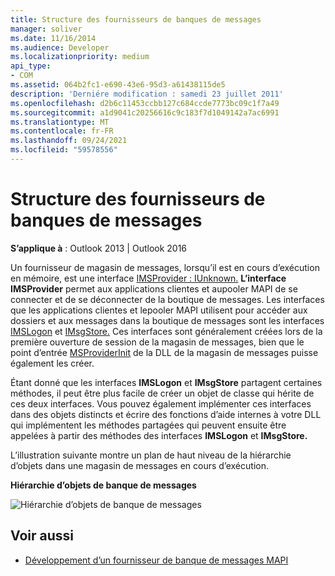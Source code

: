 ```yaml
---
title: Structure des fournisseurs de banques de messages
manager: soliver
ms.date: 11/16/2014
ms.audience: Developer
ms.localizationpriority: medium
api_type:
- COM
ms.assetid: 064b2fc1-e690-43e6-95d3-a61438115de5
description: 'Derniére modification : samedi 23 juillet 2011'
ms.openlocfilehash: d2b6c11453ccbb127c684ccde7773bc09c1f7a49
ms.sourcegitcommit: a1d9041c20256616c9c183f7d1049142a7ac6991
ms.translationtype: MT
ms.contentlocale: fr-FR
ms.lasthandoff: 09/24/2021
ms.locfileid: "59578556"
---
```

# <a name="structure-of-message-store-providers"></a>Structure des fournisseurs de banques de messages
  
**S’applique à** : Outlook 2013 | Outlook 2016 
  
Un fournisseur de magasin de messages, lorsqu’il est en cours d’exécution en mémoire, est une interface [IMSProvider : IUnknown.](imsprovideriunknown.md) **L’interface IMSProvider** permet aux applications clientes et aupooler MAPI de se connecter et de se déconnecter de la boutique de messages. Les interfaces que les applications clientes et lepooler MAPI utilisent pour accéder aux dossiers et aux messages dans la boutique de messages sont les interfaces [IMSLogon](imslogoniunknown.md) et [IMsgStore.](imsgstoreimapiprop.md) Ces interfaces sont généralement créées lors de la première ouverture de session de la magasin de messages, bien que le point d’entrée [MSProviderInit](msproviderinit.md) de la DLL de la magasin de messages puisse également les créer. 
  
Étant donné que les interfaces **IMSLogon** et **IMsgStore** partagent certaines méthodes, il peut être plus facile de créer un objet de classe qui hérite de ces deux interfaces. Vous pouvez également implémenter ces interfaces dans des objets distincts et écrire des fonctions d’aide internes à votre DLL qui implémentent les méthodes partagées qui peuvent ensuite être appelées à partir des méthodes des interfaces **IMSLogon** et **IMsgStore.** 
  
L’illustration suivante montre un plan de haut niveau de la hiérarchie d’objets dans une magasin de messages en cours d’exécution.
  
**Hiérarchie d’objets de banque de messages**
  
![Hiérarchie d’objets de banque de messages](media/storeobj.gif "Hiérarchie d’objets de banque de messages")
  
## <a name="see-also"></a>Voir aussi

- [Développement d’un fournisseur de banque de messages MAPI](developing-a-mapi-message-store-provider.md)

